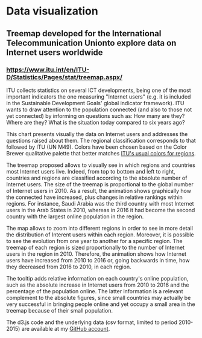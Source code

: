 # Data visualization
## Treemap developed for the International Telecommunication Unionto explore data on Internet users worldwide

### <a href="https://www.itu.int/en/ITU-D/Statistics/Pages/stat/treemap.aspx">https://www.itu.int/en/ITU-D/Statistics/Pages/stat/treemap.aspx/</a>

<p> ITU collects statistics on several ICT developments, being one of the most important indicators the one measuring "Internet users" (e.g. it is included in the Sustainable Development Goals' global indicator framework). ITU wants to draw attention to the population connected (and also to those not yet connected) by informing on questions such as: How many are they? Where are they? What is the situation today compared to six years ago?</p>
<p>This chart presents visually the data on Internet users and addresses the questions raised about them. The regional classification corresponds to that followed by ITU (UN M49). Colors have been chosen based on the Color Brewer qualitative palette that better matches <a href="http://www.itu.int/en/ITU-D/Pages/ITUAroundTheWorld.aspx">ITU's usual colors for regions</a>.</p>
<p>The treemap proposed allows to visually see in which regions and countries most Internet users live. Indeed, from top to bottom and left to right, countries and regions are classified according to the absolute number of Internet users. The size of the treemap is proportional to the global number of Internet users in 2010. As a result, the animation shows graphically how the connected have increased, plus changes in relative rankings within regions. For instance, Saudi Arabia was the third country with most Internet users in the Arab States in 2010, whereas in 2016 it had become the second country with the largest online population in the region.</p>
<p> The map allows to zoom into different regions in order to see in more detail the distribution of Interent users within each region. Moreover, it is possible to see the evolution from one year to another for a specific region. The treemap of each region is sized proportionally to the number of Internet users in the region in 2010. Therefore, the animation shows how Internet users have increased from 2010 to 2016 or, going backwards in time, how they decreased from 2016 to 2010, in each region.</p>
<p> The tooltip adds relative information on each country's online population, such as the absolute increase in Internet users from 2010 to 2016 and the percentage of the population online. The latter information is a relevant complement to the absolute figures, since small countries may actually be very successful in bringing people online and yet occupy a small area in the treemap because of their small population.</p>

<p> The d3.js code and the underlying data (csv format, limited to period 2010-2015) are available at my <a href="https://github.com/ivan-vallejo/Data_Visualization">GitHub account</a>. </p>
